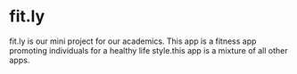 # fit.ly
fit.ly is our mini project for our academics. This app is a fitness app promoting individuals for a healthy life style.this app is a mixture of all other apps.
